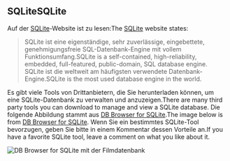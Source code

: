 ## <a name="sqlite"></a><span data-ttu-id="c209e-101">SQLite</span><span class="sxs-lookup"><span data-stu-id="c209e-101">SQLite</span></span>

<span data-ttu-id="c209e-102">Auf der [SQLite](https://www.sqlite.org/)-Website ist zu lesen:</span><span class="sxs-lookup"><span data-stu-id="c209e-102">The [SQLite](https://www.sqlite.org/) website states:</span></span>

> <span data-ttu-id="c209e-103">SQLite ist eine eigenständige, sehr zuverlässige, eingebettete, genehmigungsfreie SQL-Datenbank-Engine mit vollem Funktionsumfang.</span><span class="sxs-lookup"><span data-stu-id="c209e-103">SQLite is a self-contained, high-reliability, embedded, full-featured, public-domain, SQL database engine.</span></span> <span data-ttu-id="c209e-104">SQLite ist die weltweit am häufigsten verwendete Datenbank-Engine.</span><span class="sxs-lookup"><span data-stu-id="c209e-104">SQLite is the most used database engine in the world.</span></span>

<span data-ttu-id="c209e-105">Es gibt viele Tools von Drittanbietern, die Sie herunterladen können, um eine SQLite-Datenbank zu verwalten und anzuzeigen.</span><span class="sxs-lookup"><span data-stu-id="c209e-105">There are many third party tools you can download to manage and view a SQLite database.</span></span> <span data-ttu-id="c209e-106">Die folgende Abbildung stammt aus [DB Browser for SQLite](http://sqlitebrowser.org/).</span><span class="sxs-lookup"><span data-stu-id="c209e-106">The image below is from [DB Browser for SQLite](http://sqlitebrowser.org/).</span></span> <span data-ttu-id="c209e-107">Wenn Sie ein bestimmtes SQLite-Tool bevorzugen, geben Sie bitte in einem Kommentar dessen Vorteile an.</span><span class="sxs-lookup"><span data-stu-id="c209e-107">If you have a favorite SQLite tool, leave a comment on what you like about it.</span></span>

![DB Browser for SQLite mit der Filmdatenbank](~/tutorials/first-mvc-app-xplat/working-with-sql/_static/dbb.png)
